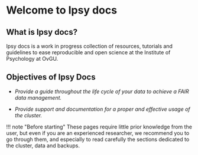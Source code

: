 # Welcome to Ipsy docs

## What is Ipsy docs?

Ipsy docs is a work in progress collection of resources, tutorials and guidelines to ease reproducible and open science at the Institute of Psychology at OvGU. 

## Objectives of Ipsy Docs

- *Provide a guide throughout the life cycle of your data to achieve a FAIR data management.*
  
- *Provide support and documentation for a proper and effective usage of the cluster.*

!!! note "Before starting"
    These pages require little prior knowledge from the user, but even if you are an experienced researcher, we recommend you to go through them, and especially to read carefully the sections dedicated to the cluster, data and backups.


